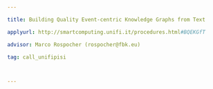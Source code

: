 ---
title: Building Quality Event-centric Knowledge Graphs from Text
applyurl: http://smartcomputing.unifi.it/procedures.html#BQEKGfT
advisor: Marco Rospocher (rospocher@fbk.eu)
tag: call_unifipisi

---
